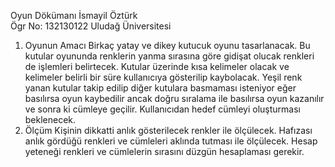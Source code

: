 Oyun Dökümanı
İsmayil Öztürk  
Ögr No: 132130122
Uludağ Üniversitesi 

1.	Oyunun Amacı 
Birkaç yatay ve dikey kutucuk oyunu tasarlanacak. Bu kutular oyununda renklerin yanma sırasına göre gidişat olucak renkleri de işlemleri belirtecek. Kutular üzerinde kısa kelimeler olacak ve kelimeler belirli bir süre kullanıcıya gösterilip kaybolacak. Yeşil renk yanan kutular takip edilip diğer kutulara basmaması isteniyor eğer basılırsa oyun kaybedilir ancak doğru sıralama ile basılırsa oyun kazanılır ve sonra ki cümleye geçilir. Kullanıcıdan hedef cümleyi oluşturması beklenecek. 
2.	Ölçüm 
Kişinin dikkatti anlık gösterilecek renkler ile ölçülecek. 
Hafızası anlık gördüğü renkleri ve cümleleri aklında tutması ile ölçülecek. 
Hesap yeteneği renkleri ve cümlelerin sırasını düzgün hesaplaması gerekir.





